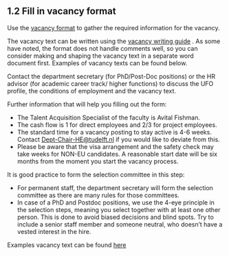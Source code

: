 ## 1.2 Fill in vacancy format 

Use the [vacancy format](../Hiring/Appendices/Vacancy%20Format%201.7%20-%20ENG%20-%20Version%2017-05-2021.docx) to gather the required information for the vacancy.

The vacancy text can be written using the [vacancy writing guide](../Hiring/Appendices/Guide%20to%20creating%20recruitment%20text%20for%20scientific%20staff%20-%20Jan%202021.pdf) . As some have noted, the format does not handle comments well, so you can consider making and shaping the vacancy text in a separate word document first. Examples of vacancy texts can be found below.  

Contact the department secretary (for PhD/Post-Doc positions) or the HR advisor (for academic career track/ higher functions) to discuss the UFO profile, the conditions of employment and the vacancy text.  

Further information that will help you filling out the form: 
* The Talent Acquisition Specialist of the faculty is Avital Fishman. 
* The cash flow is 1 for direct employees and 2/3 for project employees. 
* The standard time for a vacancy posting to stay active is 4-6 weeks. Contact Dept-Chair-HE@tudelft.nl if you would like to deviate from this.  
* Please be aware that the visa arrangement and the safety check may take weeks for NON-EU candidates. A reasonable start date will be six months from the moment you start the vacancy process. 


It is good practice to form the selection committee in this step:
* For permanent staff, the department secretary will form the selection committee as there are many rules for those committees.  
* In case of a PhD and Postdoc positions, we use the 4-eye principle in the selection steps, meaning you select together with at least one other person. This is done to avoid biased decisions and blind spots. Try to include a senior staff member and someone neutral, who doesn’t have a vested interest in the hire. 

<!-- THIS LINK DOES NOT REALLY WORK, HAVE TO CHANGE! -->
Examples vacancy text can be found [here](https://sharepoint.tudelft.nl/misc/medewerkersportaal/SitePages/HR%20Vacatureteksten.aspx)